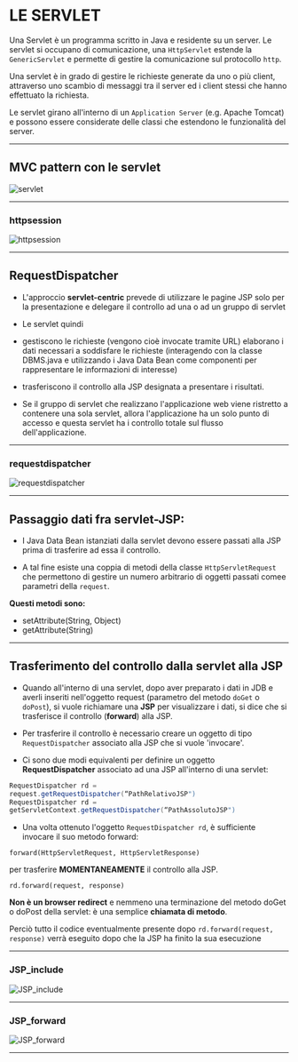 # LE SERVLET

Una Servlet è un programma scritto in Java e residente su un server.
Le servlet si occupano di comunicazione, una `HttpServlet` estende la `GenericServlet` e permette di gestire la comunicazione sul protocollo `http`.

Una servlet è in grado di gestire le richieste generate da uno o più client, attraverso uno scambio di
messaggi tra il server ed i client stessi che hanno effettuato la richiesta.

Le servlet girano all'interno di un `Application Server` (e.g. Apache Tomcat) e possono essere considerate delle classi
che estendono le funzionalità del server.

---

## MVC pattern con le servlet

![servlet](https://raw.githubusercontent.com/maboglia/CorsoJava/master/appunti/img/JSP/model2.jpg)

---

### httpsession

![httpsession](https://raw.githubusercontent.com/maboglia/CorsoJava/master/appunti/img/JSP/httpsession.JPG)

---

## RequestDispatcher

* L'approccio **servlet-centric** prevede di utilizzare le pagine JSP solo per la presentazione e delegare il controllo ad una o ad un gruppo di servlet
* Le servlet quindi
* gestiscono le richieste (vengono cioè invocate tramite URL) elaborano i dati necessari a soddisfare le richieste (interagendo con la classe DBMS.java e utilizzando i Java Data Bean come componenti per rappresentare le informazioni di interesse)
* trasferiscono il controllo alla JSP designata a presentare i risultati.

* Se il gruppo di servlet che realizzano l'applicazione web viene ristretto a contenere una sola servlet, allora l'applicazione ha un solo punto di accesso e questa servlet ha i controllo totale sul flusso dell'applicazione.

---

### requestdispatcher

![requestdispatcher](https://raw.githubusercontent.com/maboglia/CorsoJava/master/appunti/img/JSP/requestdispatcher.JPG)

---

## Passaggio dati fra servlet-JSP:

* I Java Data Bean istanziati dalla servlet devono essere passati alla JSP prima di trasferire ad essa il controllo. 

* A tal fine esiste una coppia di metodi della classe `HttpServletRequest` che permettono di gestire un numero arbitrario di oggetti passati comee parametri della `request`. 

__Questi metodi sono:__

* setAttribute(String, Object)
* getAttribute(String)

---

## Trasferimento del controllo dalla servlet alla JSP

* Quando all'interno di una servlet, dopo aver preparato i dati in JDB e averli inseriti nell'oggetto request (parametro del metodo `doGet` o `doPost`), si vuole richiamare una **JSP** per visualizzare i dati, si dice che si trasferisce il controllo (**forward**) alla JSP.
* Per trasferire il controllo è necessario creare un oggetto di tipo `RequestDispatcher` associato alla JSP che si vuole 'invocare'.

* Ci sono due modi equivalenti per definire un oggetto **RequestDispatcher** associato ad una JSP all'interno di una servlet:

```java
RequestDispatcher rd =
request.getRequestDispatcher(“PathRelativoJSP")
RequestDispatcher rd =
getServletContext.getRequestDispatcher(“PathAssolutoJSP")
```

* Una volta ottenuto l'oggetto `RequestDispatcher rd`, è sufficiente invocare il suo metodo forward:

```forward(HttpServletRequest, HttpServletResponse)```

per trasferire **MOMENTANEAMENTE** il controllo alla JSP.

```rd.forward(request, response)```

**Non è un browser redirect** e nemmeno una terminazione del metodo doGet o doPost della servlet: è una semplice **chiamata di metodo**.

Perciò tutto il codice eventualmente presente dopo `rd.forward(request, response)` verrà eseguito dopo che la JSP ha finito la sua esecuzione

---

### JSP_include

![JSP_include](https://raw.githubusercontent.com/maboglia/CorsoJava/master/appunti/img/JSP/JSP_include.jpeg)

---

### JSP_forward

![JSP_forward](https://raw.githubusercontent.com/maboglia/CorsoJava/master/appunti/img/JSP/JSP_forward.jpeg)

---
